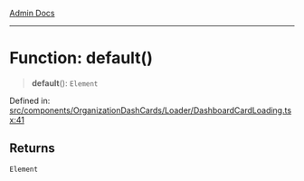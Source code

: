 [Admin Docs](/)

***

# Function: default()

> **default**(): `Element`

Defined in: [src/components/OrganizationDashCards/Loader/DashboardCardLoading.tsx:41](https://github.com/PalisadoesFoundation/talawa-admin/blob/main/src/components/OrganizationDashCards/Loader/DashboardCardLoading.tsx#L41)

## Returns

`Element`
